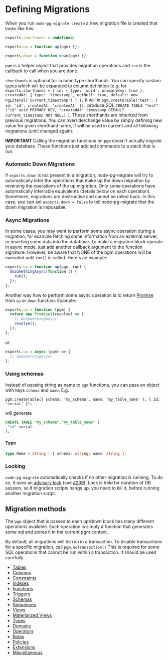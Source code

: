 # Defining Migrations

When you run `node-pg-migrate create` a new migration file is created that looks like this:

```javascript
exports.shorthands = undefined;

exports.up = function up(pgm) {};

exports.down = function down(pgm) {};
```

`pgm` is a helper object that provides migration operations and `run` is the callback to call when you are done.

`shorthands` is optional for column type shorthands. You can specify custom types which will be expanded to column definition
(e.g. for `exports.shorthands = { id: { type: 'uuid', primaryKey: true }, createdAt: { type: 'timestamp', notNull: true, default: new PgLiteral('current_timestamp') } };`
it will in `pgm.createTable('test', { id: 'id', createdAt: 'createdAt' });` produce SQL `CREATE TABLE "test" ("id" uuid PRIMARY KEY, "createdAt" timestamp DEFAULT current_timestamp NOT NULL);`).
These shorthands are inherited from previous migrations. You can override/change value by simply defining new value for given shorthand name,
if will be used in current and all following migrations (until changed again).

**IMPORTANT**
Calling the migration functions on `pgm` doesn't actually migrate your database. These functions just add sql commands to a stack that is run.

### Automatic Down Migrations

If `exports.down` is not present in a migration, node-pg-migrate will try to automatically infer the operations that make up the down migration by reversing the operations of the up migration. Only some operations have automatically inferrable equivalents (details below on each operation). Sometimes, migrations are destructive and cannot be rolled back. In this case, you can set `exports.down = false` to tell node-pg-migrate that the down migration is impossible.

### Async Migrations

In some cases, you may want to perform some async operation during a migration, for example fetching some information from an external server, or inserting some data into the database. To make a migration block operate in async mode, just add another callback argument to the function signature. However, be aware that NONE of the pgm operations will be executed until `run()` is called. Here's an example:

```javascript
exports.up = function up(pgm, run) {
  doSomethingAsync(function () {
    run();
  });
};
```

Another way how to perform some async operation is to return [Promise](https://promisesaplus.com/) from `up` or `down` function. Example:

```javascript
exports.up = function (pgm) {
  return new Promise((resolve) => {
    // doSomethingAsync
    resolve();
  });
};
```

or

```javascript
exports.up = async (pgm) => {
  // doSomethingAsync
};
```

### Using schemas

Instead of passing string as name to `pgm` functions, you can pass an object with keys `schema` and `name`. E.g.

`pgm.createTable({ schema: 'my_schema', name: 'my_table_name' }, { id: 'serial' });`

will generate

```sql
CREATE TABLE "my_schema"."my_table_name" (
 "id" serial
);
```

#### Type

```ts
type Name = string | { schema: string; name: string };
```

### Locking

`node-pg-migrate` automatically checks if no other migration is running. To do so, it uses an
[advisory lock](https://www.postgresql.org/docs/current/static/explicit-locking.html#id-1.5.12.6.9.2)
(see [#239](https://github.com/salsita/node-pg-migrate/pull/239)).
Lock is held for duration of DB session, so if migration scripts hangs up, you need to kill it,
before running another migration script.

## Migration methods

The `pgm` object that is passed to each up/down block has many different operations available. Each operation is simply a function that generates some sql and stores it in the current pgm context.

By default, all migrations will be run in a transaction. To disable transactions for a specific migration, call `pgm.noTransaction()`
This is required for some SQL operations that cannot be run within a transaction. It should be used carefully.

- [Tables](tables.md)
- [Columns](columns.md)
- [Constraints](constraints.md)
- [Indexes](indexes.md)
- [Functions](functions.md)
- [Triggers](triggers.md)
- [Schemas](schemas.md)
- [Sequences](sequences.md)
- [Views](views.md)
- [Materialized Views](mViews.md)
- [Types](types.md)
- [Domains](domains.md)
- [Operators](operators.md)
- [Roles](roles.md)
- [Policies](policies.md)
- [Extensions](extensions.md)
- [Miscellaneous](misc.md)
